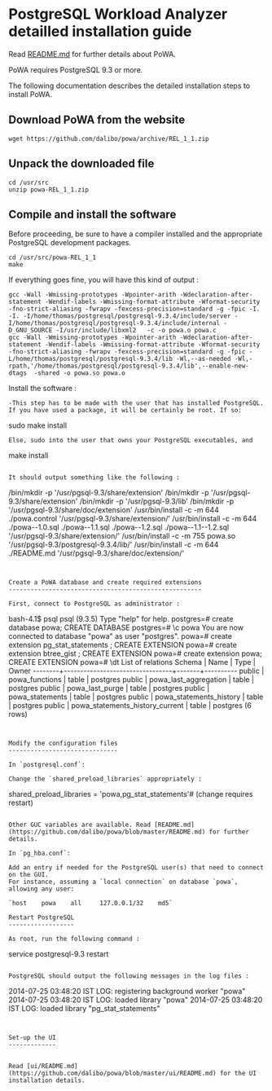 PostgreSQL Workload Analyzer detailled installation guide
=========================================================

Read [README.md](https://github.com/dalibo/powa/blob/master/README.md) for further details about PoWA.

PoWA requires PostgreSQL 9.3 or more.

The following documentation describes the detailed installation steps to install PoWA.


Download PoWA from the website
------------------------------

```
wget https://github.com/dalibo/powa/archive/REL_1_1.zip
```

Unpack the downloaded file
--------------------------

```
cd /usr/src
unzip powa-REL_1_1.zip
```

Compile and install the software
--------------------------------

Before proceeding, be sure to have a compiler installed and the appropriate PostgreSQL development packages.

```
cd /usr/src/powa-REL_1_1
make
```

If everything goes fine, you will have this kind of output :
```
gcc -Wall -Wmissing-prototypes -Wpointer-arith -Wdeclaration-after-statement -Wendif-labels -Wmissing-format-attribute -Wformat-security -fno-strict-aliasing -fwrapv -fexcess-precision=standard -g -fpic -I. -I. -I/home/thomas/postgresql/postgresql-9.3.4/include/server -I/home/thomas/postgresql/postgresql-9.3.4/include/internal -D_GNU_SOURCE -I/usr/include/libxml2   -c -o powa.o powa.c
gcc -Wall -Wmissing-prototypes -Wpointer-arith -Wdeclaration-after-statement -Wendif-labels -Wmissing-format-attribute -Wformat-security -fno-strict-aliasing -fwrapv -fexcess-precision=standard -g -fpic -L/home/thomas/postgresql/postgresql-9.3.4/lib -Wl,--as-needed -Wl,-rpath,'/home/thomas/postgresql/postgresql-9.3.4/lib',--enable-new-dtags  -shared -o powa.so powa.o
```

Install the software :
```
-This step has to be made with the user that has installed PostgreSQL. If you have used a package, it will be certainly be root. If so:
```
sudo make install
```
Else, sudo into the user that owns your PostgreSQL executables, and
```
make install
```

It should output something like the following :
```
/bin/mkdir -p '/usr/pgsql-9.3/share/extension'
/bin/mkdir -p '/usr/pgsql-9.3/share/extension'
/bin/mkdir -p '/usr/pgsql-9.3/lib'
/bin/mkdir -p '/usr/pgsql-9.3/share/doc/extension'
/usr/bin/install -c -m 644 ./powa.control '/usr/pgsql-9.3/share/extension/'
/usr/bin/install -c -m 644 ./powa--1.0.sql ./powa--1.1.sql ./powa--1.2.sql ./powa--1.1--1.2.sql  '/usr/pgsql-9.3/share/extension/'
/usr/bin/install -c -m 755  powa.so '/usr/pgsql-9.3/postgresql-9.3.4/lib/'
/usr/bin/install -c -m 644 ./README.md '/usr/pgsql-9.3/share/doc/extension/'
```


Create a PoWA database and create required extensions
-----------------------------------------------------

First, connect to PostgreSQL as administrator :
```
bash-4.1$ psql
psql (9.3.5)
Type "help" for help.
postgres=# create database powa;
CREATE DATABASE
postgres=# \c powa
You are now connected to database "powa" as user "postgres".
powa=# create extension pg_stat_statements ;
CREATE EXTENSION
powa=# create extension btree_gist ;
CREATE EXTENSION
powa=# create extension powa;
CREATE EXTENSION
powa=# \dt
                          List of relations
 Schema |              Name               | Type  |  Owner
--------+---------------------------------+-------+----------
 public | powa_functions                  | table | postgres
 public | powa_last_aggregation           | table | postgres
 public | powa_last_purge                 | table | postgres
 public | powa_statements                 | table | postgres
 public | powa_statements_history         | table | postgres
 public | powa_statements_history_current | table | postgres
(6 rows)
```


Modify the configuration files
------------------------------

In `postgresql.conf`:

Change the `shared_preload_libraries` appropriately :
```
shared_preload_libraries = 'powa,pg_stat_statements'# (change requires restart)
```

Other GUC variables are available. Read [README.md](https://github.com/dalibo/powa/blob/master/README.md) for further details.

In `pg_hba.conf`:

Add an entry if needed for the PostgreSQL user(s) that need to connect on the GUI.
For instance, assuming a `local connection` on database `powa`, allowing any user:

`host    powa    all     127.0.0.1/32    md5`

Restart PostgreSQL
------------------

As root, run the following command :
```
service postgresql-9.3 restart
```

PostgreSQL should output the following messages in the log files :
```
2014-07-25 03:48:20 IST LOG:  registering background worker "powa"
2014-07-25 03:48:20 IST LOG:  loaded library "powa"
2014-07-25 03:48:20 IST LOG:  loaded library "pg_stat_statements"
```


Set-up the UI
-------------


Read [ui/README.md](https://github.com/dalibo/powa/blob/master/ui/README.md) for the UI installation details.


